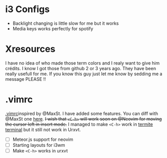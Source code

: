 # i3 Configs

- Backlight changing is little slow for me but it works
- Media keys works perfectly for spotify

# Xresources

I have no idea of who made those term colors and I realy want to give him crédits.
I know I got those from github 2 or 3 years ago. They have been really usefull for me.
If you know this guy just let me know by sedding me a message PLEASE !!

# .vimrc

[.vimrc](https://github.com/aemb/dotfiles/blob/master/.vimrc)inspired by @MaxSt. I have added some features.
You can diff with @MaxSt one [here](https://github.com/MaxSt/dotfiles/blob/master/vimrc).
~~I wish that `<C-h>` will work soon on @Neovim for moving the cursor left in insert mode.~~ I managed to make `<C-h>` work in [termite terminal](https://www.archlinux.org/packages/community/x86_64/termite/) but it still not work in Urxvt.

- [ ] Meteor.js support for neovim
- [ ] Starting layouts for i3wm
- [ ] Make `<C-h>` works in urxvt
